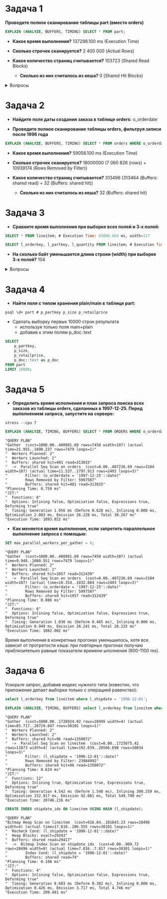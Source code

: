 # Задача 1

**Проведите полное сканирование таблицы part (вместо orders)**

```sql
EXPLAIN (ANALYZE, BUFFERS, TIMING) SELECT * FROM part;
```

* **Какое время выполнения?** 137298.100 ms (Execution Time)

* **Сколько строчек сканируется?** 2 400 000 (Actual Rows)

* **Какое количество страниц считывается?** 103723 (Shared Read Blocks)

  * **Сколько из них считалось из кеша?** 0 (Shared Hit Blocks)

<details>

<summary>Вопросы</summary>
При повторном запуске время выполнения запроса сокращается на порядок, но значения:

Shared Hit Blocks	70

Shared Read Blocks	103653

не подтвеждают активное использование кэша. Влияет кэш операционной системы? Команда

```
sudo sync; sudo sysctl -w vm.drop_caches=3
```

и рестарт контейнера не помогли.

</details>

# Задача 2

* **Найдите поле даты создания заказа в таблице orders:** o_orderdate

* **Проведите полное сканирование таблицы orders, фильтруя записи после 1996 года**

```sql
EXPLAIN (ANALYZE, BUFFERS, TIMING) SELECT * FROM orders WHERE o_orderdate > '1996-01-01';
```

* **Какое время выполнения?** 59058.100 ms (Execution Time)

* **Сколько строчек сканируется?** 18000000 (7 060 826 (rows) + 10939174 (Rows Removed by Filter))

* **Какое количество страниц считывается?** 313496 (313464 (Buffers: shared read) + 32 (Buffers: shared hit))

  * **Сколько из них считалось из кеша?** 32 (Buffers: shared hit)

# Задача 3

* **Сравните время выполнения при выборке всех полей и 3-х полей:**

```sql
SELECT * FROM lineitem; # Execution Time: 85088.664 ms, width=117

SELECT l_orderkey, l_partkey, l_quantity FROM lineitem; # Execution Time: 60000.594 ms, width=13
```

* **На сколько байт уменьшается длина строки (width) при выборке 3-х полей?** 104

<details>

<summary>Вопросы</summary>

Можно ли говорить, что выполнение этих двух запросов последовательно показательно с учетом прогрева кэша первым запросом?

</details>

# Задача 4

* **Найти поля с типом хранения plain/main в таблице part:**

```shell
psql \d+ part # p_partkey p_size p_retailprice
```

* Сделать выборку первых 10000 строк результата
  * используя только поля main+plain
  * добавив к этим полям p_doc::text

```sql
SELECT
    p_partkey,
    p_size,
    p_retailprice,
    p_doc::text as p_doc
FROM part
LIMIT 10000;
```

# Задача 5

* **Определить время исполнения и план запроса поиска всех заказов из таблицы orders, сделанных в 1997-12-25. Перед выполнением запроса, запустите на сервере:**

```shell
stress --cpu 7
```

```sql
EXPLAIN (ANALYZE, TIMING, BUFFERS) SELECT * FROM ORDERS WHERE o_orderdate = '1997-12-25';
```

```
"QUERY PLAN"
"Gather  (cost=1000.00..408981.69 rows=7450 width=107) (actual time=21.955..1890.237 rows=7479 loops=1)"
"  Workers Planned: 2"
"  Workers Launched: 2"
"  Buffers: shared hit=481 read=313015"
"  ->  Parallel Seq Scan on orders  (cost=0.00..407236.69 rows=3104 width=107) (actual time=11.537..1797.913 rows=2493 loops=3)"
"        Filter: (o_orderdate = '1997-12-25'::date)"
"        Rows Removed by Filter: 5997507"
"        Buffers: shared hit=481 read=313015"
"Planning Time: 0.759 ms"
"JIT:"
"  Functions: 6"
"  Options: Inlining false, Optimization false, Expressions true, Deforming true"
"  Timing: Generation 1.956 ms (Deform 0.628 ms), Inlining 0.000 ms, Optimization 2.083 ms, Emission 26.228 ms, Total 30.267 ms"
"Execution Time: 1893.022 ms"
```

* **Как меняется время выполнения, если запретить параллельное выполнение запроса с помощью:**

```sql
SET max_parallel_workers_per_gather = 0;
```

```
"QUERY PLAN"
"Gather  (cost=1000.00..408981.69 rows=7450 width=107) (actual time=9.948..1080.551 rows=7479 loops=1)"
"  Workers Planned: 2"
"  Workers Launched: 2"
"  Buffers: shared hit=1057 read=312439"
"  ->  Parallel Seq Scan on orders  (cost=0.00..407236.69 rows=3104 width=107) (actual time=10.354..1032.884 rows=2493 loops=3)"
"        Filter: (o_orderdate = '1997-12-25'::date)"
"        Rows Removed by Filter: 5997507"
"        Buffers: shared hit=1057 read=312439"
"Planning Time: 0.086 ms"
"JIT:"
"  Functions: 6"
"  Options: Inlining false, Optimization false, Expressions true, Deforming true"
"  Timing: Generation 1.036 ms (Deform 0.465 ms), Inlining 0.000 ms, Optimization 0.949 ms, Emission 26.241 ms, Total 28.225 ms"
"Execution Time: 1082.002 ms"
```

Время выполнения в конкретных прогонах уменьшилось, хотя все зависит от прогретости кэша: при повторных прогонах получаю приблизительно равные показатели времени ыполнения (800-1100 ms).

# Задача 6

Ускорьте запрос, добавив индекс нужного типа (известно, что приложение делает выборки только с операцией равенство):

```sql
select l_orderkey from lineitem where l_shipdate = '1996-12-01';
```

```sql
EXPLAIN (ANALYZE, TIMING, BUFFERS) select l_orderkey from lineitem where l_shipdate = '1996-12-01';
```

```
"QUERY PLAN"
"Gather  (cost=1000.00..1728924.92 rows=28495 width=4) (actual time=85.717..20729.047 rows=30101 loops=1)"
"  Workers Planned: 2"
"  Workers Launched: 2"
"  Buffers: shared hit=96 read=1350072"
"  ->  Parallel Seq Scan on lineitem  (cost=0.00..1725075.42 rows=11873 width=4) (actual time=192.039..20566.698 rows=10034 loops=3)"
"        Filter: (l_shipdate = '1996-12-01'::date)"
"        Rows Removed by Filter: 23984992"
"        Buffers: shared hit=96 read=1350072"
"Planning Time: 0.624 ms"
"JIT:"
"  Functions: 12"
"  Options: Inlining true, Optimization true, Expressions true, Deforming true"
"  Timing: Generation 4.542 ms (Deform 1.548 ms), Inlining 300.259 ms, Optimization 152.917 ms, Emission 92.081 ms, Total 549.799 ms"
"Execution Time: 20746.216 ms"
```

```sql
CREATE INDEX shipdate_idx ON lineitem USING HASH (l_shipdate);
```

```
"QUERY PLAN"
"Bitmap Heap Scan on lineitem  (cost=916.84..101843.23 rows=28496 width=4) (actual time=17.610..206.555 rows=30101 loops=1)"
"  Recheck Cond: (l_shipdate = '1996-12-01'::date)"
"  Heap Blocks: exact=29343"
"  Buffers: shared read=29417"
"  ->  Bitmap Index Scan on shipdate_idx  (cost=0.00..909.72 rows=28496 width=0) (actual time=7.816..7.817 rows=30101 loops=1)"
"        Index Cond: (l_shipdate = '1996-12-01'::date)"
"        Buffers: shared read=74"
"Planning Time: 0.108 ms"
"JIT:"
"  Functions: 4"
"  Options: Inlining false, Optimization false, Expressions true, Deforming true"
"  Timing: Generation 0.603 ms (Deform 0.302 ms), Inlining 0.000 ms, Optimization 0.426 ms, Emission 3.717 ms, Total 4.746 ms"
"Execution Time: 209.481 ms"
```
